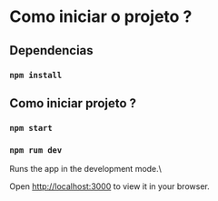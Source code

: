 # Como iniciar o projeto ?



## Dependencias
### `npm install`

## Como iniciar projeto ?
### `npm start`
### `npm rum dev`

Runs the app in the development mode.\

Open [http://localhost:3000](http://localhost:3000) to view it in your browser.

